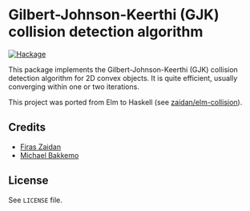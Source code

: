 # Gilbert-Johnson-Keerthi (GJK) collision detection algorithm
[![Hackage](https://img.shields.io/hackage/v/gjk.svg)](https://hackage.haskell.org/package/gjk)

This package implements the Gilbert-Johnson-Keerthi (GJK) collision detection
algorithm for 2D convex objects. It is quite efficient, usually converging
within one or two iterations.

This project was ported from Elm to Haskell (see
[zaidan/elm-collision](https://github.com/zaidan/elm-collision)).

## Credits

 * [Firas Zaidan](https://github.com/zaidan)
 * [Michael Bakkemo](https://github.com/bakkemo)

## License

See `LICENSE` file.
